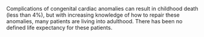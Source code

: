Complications of congenital cardiac anomalies can result in childhood death (less than 4%), but with increasing knowledge of how to repair these anomalies, many patients are living into adulthood. There has been no defined life expectancy for these patients.